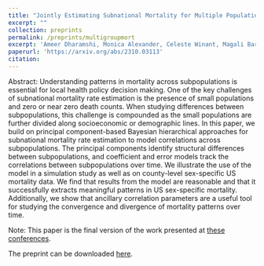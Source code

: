 ```yaml
---
title: "Jointly Estimating Subnational Mortality for Multiple Populations"
excerpt: ""
collection: preprints
permalink: /preprints/multigroupmort
excerpt: 'Ameer Dharamshi, Monica Alexander, Celeste Winant, Magali Barbieri'
paperurl: 'https://arxiv.org/abs/2310.03113'
citation: 
---
```


Abstract: Understanding patterns in mortality across subpopulations is essential for local health policy decision making. One of the key challenges of subnational mortality rate estimation is the presence of small populations and zero or near zero death counts. When studying differences between subpopulations, this challenge is compounded as the small populations are further divided along socioeconomic or demographic lines. In this paper, we build on principal component-based Bayesian hierarchical approaches for subnational mortality rate estimation to model correlations across subpopulations. The principal components identify structural differences between subpopulations, and coefficient and error models track the correlations between subpopulations over time. We illustrate the use of the model in a simulation study as well as on county-level sex-specific US mortality data. We find that results from the model are reasonable and that it successfully extracts meaningful patterns in US sex-specific mortality. Additionally, we show that ancillary correlation parameters are a useful tool for studying the convergence and divergence of mortality patterns over time.

Note: This paper is the final version of the work presented at [these conferences](https://ameerd.github.io/conferences/Subpop).

The preprint can be downloaded [here](https://arxiv.org/abs/2310.03113).
